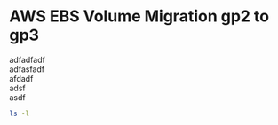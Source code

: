 # AWS EBS Volume Migration gp2 to gp3
adfadfadf  
adfasfadf  
afdadf  
adsf  
asdf  

```bash
ls -l
```

